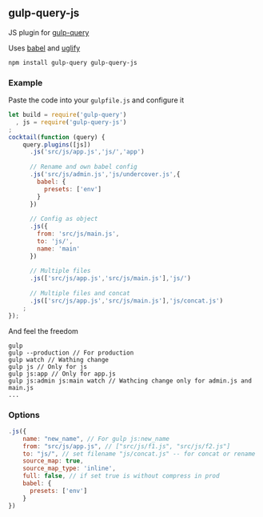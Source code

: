 ## gulp-query-js
JS plugin for [gulp-query](https://github.com/gulp-query/gulp-query)

Uses [babel](http://babeljs.io/) and [uglify](https://www.npmjs.com/package/gulp-uglify)
```
npm install gulp-query gulp-query-js
```

### Example
Paste the code into your `gulpfile.js` and configure it
```javascript
let build = require('gulp-query')
  , js = require('gulp-query-js')
;
cocktail(function (query) {
    query.plugins([js])
      .js('src/js/app.js','js/','app')
    
      // Rename and own babel config
      .js('src/js/admin.js','js/undercover.js',{
        babel: {
          presets: ['env']
        }
      })
    
      // Config as object
      .js({
        from: 'src/js/main.js',
        to: 'js/',
        name: 'main'
      })
      
      // Multiple files
      .js(['src/js/app.js','src/js/main.js'],'js/')
      
      // Multiple files and concat
      .js(['src/js/app.js','src/js/main.js'],'js/concat.js')
    ;
});
```
And feel the freedom
```
gulp
gulp --production // For production
gulp watch // Wathing change
gulp js // Only for js
gulp js:app // Only for app.js
gulp js:admin js:main watch // Wathcing change only for admin.js and main.js
...
```

### Options
```javascript
.js({
    name: "new_name", // For gulp js:new_name 
    from: "src/js/app.js", // ["src/js/f1.js", "src/js/f2.js"]
    to: "js/", // set filename "js/concat.js" -- for concat or rename
    source_map: true,
    source_map_type: 'inline',
    full: false, // if set true is without compress in prod
    babel: {
      presets: ['env']
    }
})
```